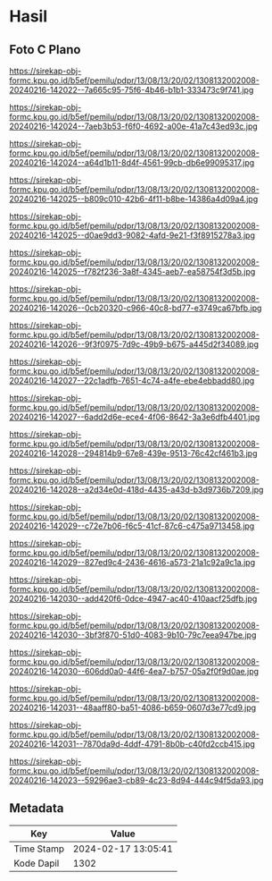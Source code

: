 # Hasil

## Foto C Plano

https://sirekap-obj-formc.kpu.go.id/b5ef/pemilu/pdpr/13/08/13/20/02/1308132002008-20240216-142022--7a665c95-75f6-4b46-b1b1-333473c9f741.jpg

https://sirekap-obj-formc.kpu.go.id/b5ef/pemilu/pdpr/13/08/13/20/02/1308132002008-20240216-142024--7aeb3b53-f6f0-4692-a00e-41a7c43ed93c.jpg

https://sirekap-obj-formc.kpu.go.id/b5ef/pemilu/pdpr/13/08/13/20/02/1308132002008-20240216-142024--a64d1b11-8d4f-4561-99cb-db6e99095317.jpg

https://sirekap-obj-formc.kpu.go.id/b5ef/pemilu/pdpr/13/08/13/20/02/1308132002008-20240216-142025--b809c010-42b6-4f11-b8be-14386a4d09a4.jpg

https://sirekap-obj-formc.kpu.go.id/b5ef/pemilu/pdpr/13/08/13/20/02/1308132002008-20240216-142025--d0ae9dd3-9082-4afd-9e21-f3f8915278a3.jpg

https://sirekap-obj-formc.kpu.go.id/b5ef/pemilu/pdpr/13/08/13/20/02/1308132002008-20240216-142025--f782f236-3a8f-4345-aeb7-ea58754f3d5b.jpg

https://sirekap-obj-formc.kpu.go.id/b5ef/pemilu/pdpr/13/08/13/20/02/1308132002008-20240216-142026--0cb20320-c966-40c8-bd77-e3749ca67bfb.jpg

https://sirekap-obj-formc.kpu.go.id/b5ef/pemilu/pdpr/13/08/13/20/02/1308132002008-20240216-142026--9f3f0975-7d9c-49b9-b675-a445d2f34089.jpg

https://sirekap-obj-formc.kpu.go.id/b5ef/pemilu/pdpr/13/08/13/20/02/1308132002008-20240216-142027--22c1adfb-7651-4c74-a4fe-ebe4ebbadd80.jpg

https://sirekap-obj-formc.kpu.go.id/b5ef/pemilu/pdpr/13/08/13/20/02/1308132002008-20240216-142027--6add2d6e-ece4-4f06-8642-3a3e6dfb4401.jpg

https://sirekap-obj-formc.kpu.go.id/b5ef/pemilu/pdpr/13/08/13/20/02/1308132002008-20240216-142028--294814b9-67e8-439e-9513-76c42cf461b3.jpg

https://sirekap-obj-formc.kpu.go.id/b5ef/pemilu/pdpr/13/08/13/20/02/1308132002008-20240216-142028--a2d34e0d-418d-4435-a43d-b3d9736b7209.jpg

https://sirekap-obj-formc.kpu.go.id/b5ef/pemilu/pdpr/13/08/13/20/02/1308132002008-20240216-142029--c72e7b06-f6c5-41cf-87c6-c475a9713458.jpg

https://sirekap-obj-formc.kpu.go.id/b5ef/pemilu/pdpr/13/08/13/20/02/1308132002008-20240216-142029--827ed9c4-2436-4616-a573-21a1c92a9c1a.jpg

https://sirekap-obj-formc.kpu.go.id/b5ef/pemilu/pdpr/13/08/13/20/02/1308132002008-20240216-142030--add420f6-0dce-4947-ac40-410aacf25dfb.jpg

https://sirekap-obj-formc.kpu.go.id/b5ef/pemilu/pdpr/13/08/13/20/02/1308132002008-20240216-142030--3bf3f870-51d0-4083-9b10-79c7eea947be.jpg

https://sirekap-obj-formc.kpu.go.id/b5ef/pemilu/pdpr/13/08/13/20/02/1308132002008-20240216-142030--606dd0a0-44f6-4ea7-b757-05a2f0f9d0ae.jpg

https://sirekap-obj-formc.kpu.go.id/b5ef/pemilu/pdpr/13/08/13/20/02/1308132002008-20240216-142031--48aaff80-ba51-4086-b659-0607d3e77cd9.jpg

https://sirekap-obj-formc.kpu.go.id/b5ef/pemilu/pdpr/13/08/13/20/02/1308132002008-20240216-142031--7870da9d-4ddf-4791-8b0b-c40fd2ccb415.jpg

https://sirekap-obj-formc.kpu.go.id/b5ef/pemilu/pdpr/13/08/13/20/02/1308132002008-20240216-142023--59296ae3-cb89-4c23-8d94-444c94f5da93.jpg


## Metadata

| Key        | Value               |
| ---------- | ------------------- |
| Time Stamp | 2024-02-17 13:05:41 |
| Kode Dapil | 1302                |



